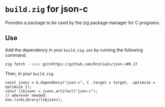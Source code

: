 # `build.zig` for json-c

Provides a package to be used by the zig package manager for C programs.

## Use

Add the dependency in your `build.zig.zon` by running the following command:
```bash
zig fetch --save git+https://github.com/Orolia2s/json-c#0.17
```

Then, in your `build.zig`:
```zig
const jsonc = b.dependency("json-c", { .target = target, .optimize = optimize });
const libjsonc = jsonc.artifact("json-c");
// wherever needed:
exe.linkLibrary(libjsonc);
```
